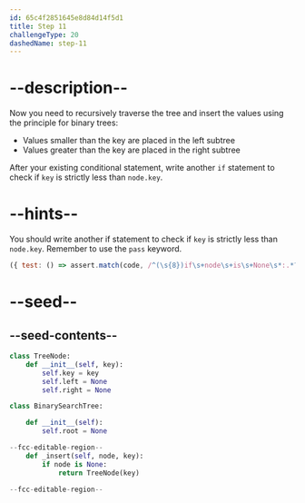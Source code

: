 ```yaml
---
id: 65c4f2851645e8d84d14f5d1
title: Step 11
challengeType: 20
dashedName: step-11
---
```


# --description--

Now you need to recursively traverse the tree and insert the values using the principle for binary trees:

- Values smaller than the key are placed in the left subtree
- Values greater than the key are placed in the right subtree

After your existing conditional statement, write another `if` statement to check if `key` is strictly less than `node.key`.

# --hints--

You should write another if statement to check if `key` is strictly less than `node.key`. Remember to use the `pass` keyword.

```js
({ test: () => assert.match(code, /^(\s{8})if\s+node\s+is\s+None\s*:.*?\1if\s+key\s*<\s*node\.key\s*:/ms) })
```

# --seed--

## --seed-contents--

```py
class TreeNode:
    def __init__(self, key):
        self.key = key
        self.left = None
        self.right = None

class BinarySearchTree:

    def __init__(self):
        self.root = None

--fcc-editable-region--    
    def _insert(self, node, key):
		if node is None:
            return TreeNode(key)
            
--fcc-editable-region--
```

